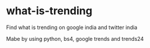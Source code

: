 # what-is-trending
Find what is trending on google india and twitter india

Mabe by using python, bs4, google trends and trends24
